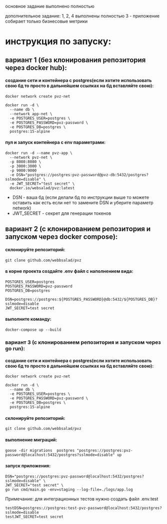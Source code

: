основное задание выполнено полностью

дополнительное задание:
1, 2, 4  выполнены полностью
3 - приложение собирает только бизнесовые метрики

# инструкция по запуску:

## вариант 1 (без клонирования репозитория через docker hub):

#### **создание сети и контейнера с postgres(если хотите использовать свою бд то просто в дальнейшем ссылках на бд вставляйте свою):**
```
docker network create pvz-net

docker run -d \
  --name db \
  --network app-net \
  -e POSTGRES_USER=postgres \
  -e POSTGRES_PASSWORD=pvz-password \
  -e POSTGRES_DB=postgres \
  postgres:15-alpine

```

#### **пул и запуск контейнера c env параметрами:**
```
docker run -d --name pvz-app \
  --network pvz-net \
  -p 8080:8080 \
  -p 3000:3000 \
  -p 9000:9000
  -e DSN="postgres://postgres:pvz-password@pvz-db:5432/postgres?sslmode=disable" \
  -e JWT_SECRET="test secret" \
  docker.io/websalad/pvz:latest

```
- DSN - ваша бд (если делали бд по инструкции выше то можете оставить как есть если нет то замените DSN и уберитe параметр network)
- JWT_SECRET - секрет для генерации токенов

##  вариант 2 (с клонированием репозитория и запуском через docker compose):

#### **склонируйте репозиторий:**
```
git clone github.com/webbsalad/pvz
```

#### **в корне проекта создайте .env файл с наполнением вида:**
```
POSTGRES_USER=postgres
POSTGRES_PASSWORD=pvz-password
POSTGRES_DB=postgres

DSN=postgres://postgres:${POSTGRES_PASSWORD}@db:5432/${POSTGRES_DB}?sslmode=disable
JWT_SECRET=test secret
```

#### **выполните команду:**
```
docker-compose up --build
```


### вариант 3 (с клонированием репозитория и запуском через go run):

#### **создание сети и контейнера с postgres(если хотите использовать свою бд то просто в дальнейшем ссылках на бд вставляйте свою):**
```
docker network create pvz-net

docker run -d \
  --name db \
  -e POSTGRES_USER=postgres \
  -e POSTGRES_PASSWORD=pvz-password \
  -e POSTGRES_DB=postgres \
  postgres:15-alpine
```

#### **склонируйте репозиторий:**
```
git clone github.com/webbsalad/pvz
```

#### **выполнение миграций:**
```
goose -dir migrations  postgres "postgres://postgres:pvz-password@localhost:5432/postgres?sslmode=disable" up
```

#### **запуск приложения:**
```
DSN="postgres://postgres:pvz-password@localhost:5432/postgres?sslmode=disable" \
JWT_SECRET="test secret" \
go run cmd/main.go -env=staging --log-file=./logs/app.log
```



 Примечание: для интеграционных тестов нужно создать файл .env.test
``` 
testDSN=postgres://postgres:test-pvz-password@localhost:5432/postgres?sslmode=disable
testJWT_SECRET=test secret
```